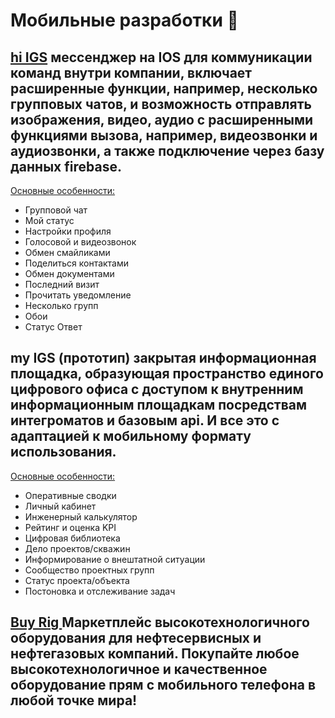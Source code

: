 # Мобильные разработки 	&#128241;


## <a href="https://apps.apple.com/ru/app/hi-igs/id1531138108"> hi IGS</a> мессенджер на IOS для коммуникации команд внутри компании, включает расширенные функции, например, несколько групповых чатов, и возможность отправлять изображения, видео, аудио с расширенными функциями вызова, например, видеозвонки и аудиозвонки, а также подключение через базу данных firebase.

<a href="https://github.com/lev8ib/portfolio/blob/main/mobile%20development/messenger%20hi%20IGS.pdf"> Основные особенности:</a>
- Групповой чат
- Мой статус
- Настройки профиля
- Голосовой и видеозвонок
- Обмен смайликами
- Поделиться контактами
- Обмен документами
- Последний визит
- Прочитать уведомление
- Несколько групп
- Обои
- Статус Ответ

## my IGS (прототип) закрытая информационная площадка, образующая пространство единого цифрового офиса с доступом к внутренним информационным площадкам посредствам интегроматов и базовым api. И все это с адаптацией к мобильному формату использования. 

<a href="https://github.com/lev8ib/portfolio/blob/main/mobile%20development/messenger%20hi%20IGS.pdf"> Основные особенности:</a>
- Оперативные сводки
- Личный кабинет
- Инженерный калькулятор 
- Рейтинг и оценка KPI
- Цифровая библиотека
- Дело проектов/скважин
- Информирование о внештатной ситуации
- Сообщество проектных групп
- Статус проекта/объекта
- Постоновка и отслеживание задач

## <a href="https://apps.apple.com/us/app/buy-rig/id1589844758"> Buy Rig </a> Маркетплейс высокотехнологичного оборудования для нефтесервисных и нефтегазовых компаний. Покупайте любое высокотехнологичное и качественное оборудование прям с мобильного телефона в любой точке мира!
